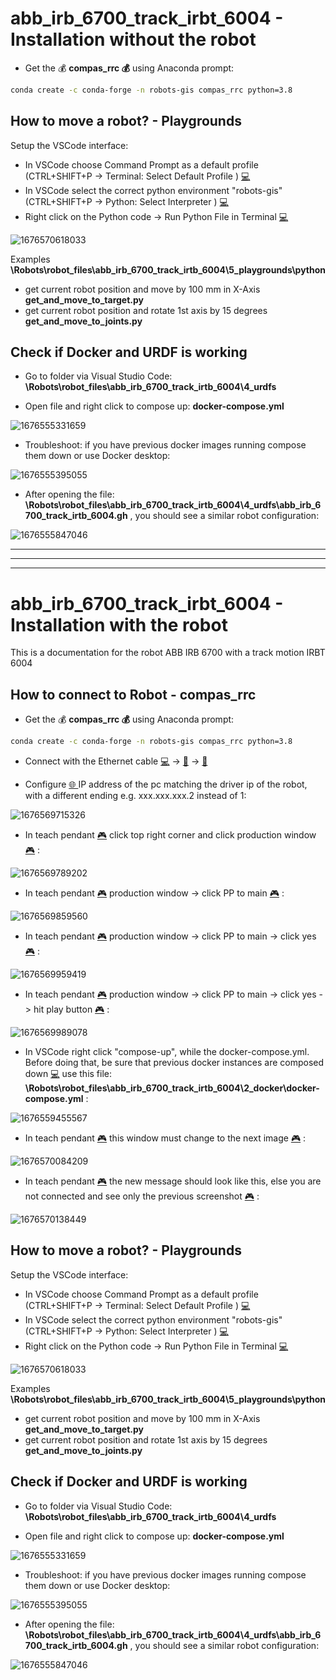 # abb_irb_6700_track_irbt_6004 - Installation without the robot

* Get the 💰 **compas_rrc 💰** using Anaconda prompt: 

``` bash
conda create -c conda-forge -n robots-gis compas_rrc python=3.8
```

## How to move a robot? - Playgrounds

Setup the VSCode interface:

* In VSCode choose Command Prompt as a default profile (CTRL+SHIFT+P -> Terminal: Select Default Profile ) [💻](https://emojiterra.com/laptop-computer/)
* In VSCode select the correct python environment "robots-gis" (CTRL+SHIFT+P -> Python: Select Interpreter ) [💻](https://emojiterra.com/laptop-computer/)
* Right click on the Python code -> Run Python File in Terminal [💻](https://emojiterra.com/laptop-computer/)

![1676570618033](image/ReadMe/1676570618033.png)

Examples **\Robots\robot_files\abb_irb_6700_track_irtb_6004\5_playgrounds\python**

* get current robot position and move by 100 mm in X-Axis **get_and_move_to_target.py**
* get current robot position and rotate 1st axis by 15 degrees **get_and_move_to_joints.py**

## Check if Docker and URDF is working

* Go to folder via Visual Studio Code: **\Robots\robot_files\abb_irb_6700_track_irtb_6004\4_urdfs**

* Open file and right click to compose up: **docker-compose.yml**

![1676555331659](image/ReadMe/1676555331659.png)

* Troubleshoot: if you have previous docker images running compose them down or use Docker desktop:

![1676555395055](image/ReadMe/1676555395055.png)
* After opening the file: **\Robots\robot_files\abb_irb_6700_track_irtb_6004\4_urdfs\abb_irb_6700_track_irtb_6004.gh** , you should see a similar robot configuration:

![1676555847046](image/ReadMe/1676555847046.png)



___
___
___

# abb_irb_6700_track_irbt_6004 - Installation with the robot

This is a documentation for the robot ABB IRB 6700 with a track motion IRBT 6004


## How to connect to Robot - compas_rrc

* Get the 💰 **compas_rrc 💰** using Anaconda prompt: 

``` bash
conda create -c conda-forge -n robots-gis compas_rrc python=3.8
```

* Connect with the Ethernet cable [💻](https://emojiterra.com/laptop-computer/) -> [🔌](https://emojiterra.com/electric-plug/) -> [🤖](https://emojipedia.org/robot/)

* Configure [🌐 ](https://emojipedia.org/globe-with-meridians/)IP address of the pc matching the driver ip of the robot, with a different ending e.g. xxx.xxx.xxx.2 instead of 1:

![1676569715326](image/ReadMe/1676569715326.png)

* In teach pendant [🎮](https://emojipedia.org/video-game/) click top right corner and click production window[🎮](https://emojipedia.org/video-game/) :

![1676569789202](image/ReadMe/1676569789202.png)

* In teach pendant [🎮](https://emojipedia.org/video-game/) production window -> click PP to main [🎮](https://emojipedia.org/video-game/)  :

![1676569859560](image/ReadMe/1676569859560.png)

* In teach pendant [🎮](https://emojipedia.org/video-game/)  production window -> click PP to main -> click yes [🎮](https://emojipedia.org/video-game/)  :

![1676569959419](image/ReadMe/1676569959419.png)

* In teach pendant [🎮](https://emojipedia.org/video-game/)  production window -> click PP to main -> click yes -> hit play button [🎮](https://emojipedia.org/video-game/)  :

![1676569989078](image/ReadMe/1676569989078.png)

* In VSCode right click "compose-up", while the docker-compose.yml. Before doing that, be sure that previous docker instances are composed down [💻](https://emojiterra.com/laptop-computer/) use this file: **\Robots\robot_files\abb_irb_6700_track_irtb_6004\2_docker\docker-compose.yml** :

![1676559455567](image/ReadMe/1676559455567.png)

* In teach pendant [🎮](https://emojipedia.org/video-game/)  this window must change to the next image [🎮](https://emojipedia.org/video-game/)  :

![1676570084209](image/ReadMe/1676570084209.png)

* In teach pendant [🎮](https://emojipedia.org/video-game/)  the new message should look like this, else you are not connected and see only the previous screenshot [🎮](https://emojipedia.org/video-game/)  :

![1676570138449](image/ReadMe/1676570138449.png)

## How to move a robot? - Playgrounds

Setup the VSCode interface:

* In VSCode choose Command Prompt as a default profile (CTRL+SHIFT+P -> Terminal: Select Default Profile ) [💻](https://emojiterra.com/laptop-computer/)
* In VSCode select the correct python environment "robots-gis" (CTRL+SHIFT+P -> Python: Select Interpreter ) [💻](https://emojiterra.com/laptop-computer/)
* Right click on the Python code -> Run Python File in Terminal [💻](https://emojiterra.com/laptop-computer/)

![1676570618033](image/ReadMe/1676570618033.png)

Examples **\Robots\robot_files\abb_irb_6700_track_irtb_6004\5_playgrounds\python**

* get current robot position and move by 100 mm in X-Axis **get_and_move_to_target.py**
* get current robot position and rotate 1st axis by 15 degrees **get_and_move_to_joints.py**

## Check if Docker and URDF is working

* Go to folder via Visual Studio Code: **\Robots\robot_files\abb_irb_6700_track_irtb_6004\4_urdfs**

* Open file and right click to compose up: **docker-compose.yml**

![1676555331659](image/ReadMe/1676555331659.png)

* Troubleshoot: if you have previous docker images running compose them down or use Docker desktop:

![1676555395055](image/ReadMe/1676555395055.png)
* After opening the file: **\Robots\robot_files\abb_irb_6700_track_irtb_6004\4_urdfs\abb_irb_6700_track_irtb_6004.gh** , you should see a similar robot configuration:

![1676555847046](image/ReadMe/1676555847046.png)
